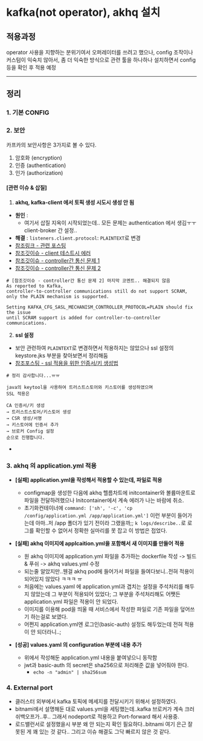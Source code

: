 # kafka(not operator), akhq 설치

## 적용과정
operator 사용을 지향하는 분위기여서 오퍼레이터를 쓰려고 했으나, config 조작이나 커스텀이 익숙치 않아서, 좀 더 익숙한 방식으로 관련 툴을 하나하나 설치하면서 config 등을 확인 후 적용 예정




---
  
## 정리

### 1. 기본 CONFIG

### 2. 보안
카프카의 보안사항은 3가지로 볼 수 있다.
1. 암호화 (encryption)
2. 인증 (authentication)
3. 인가 (authorization) 

#### [관련 이슈 & 삽질] 
1. **akhq, kafka-client 에서 토픽 생성 시도시 생성 안 됨**
- **원인** : 
    - 여기서 삽질 지옥이 시작되었는데.. 모든 문제는 authentication 에서 생김ㅜㅜ client-broker 간 설정.. 
- **해결** : `listeners.client.protocol`: `PLAINTEXT`로 변경
- [참조링크 - 관련 포스팅](https://ssnotebook.tistory.com/entry/Kubernetes-bitnamikafka-Helm-Chart-SASL-Authentication-%EC%97%90%EB%9F%AC)
- [참조깃이슈 - client 테스트시 에러](https://github.com/bitnami/charts/issues/18659)
- [참조깃이슈 - controller간 통신 문제 1](https://github.com/bitnami/charts/issues/18793)
- [참조깃이슈 - controller간 통신 문제 2](https://github.com/bitnami/containers/issues/41415#issuecomment-1727256011)
  
```text
# [참조깃이슈 - controller간 통신 문제 2] 마지막 코멘트.. 해결되지 않음
As reported to Kafka, 
controller-to-controller communications still do not support SCRAM,
only the PLAIN mechanism is supported.

Setting KAFKA_CFG_SASL_MECHANISM_CONTROLLER_PROTOCOL=PLAIN should fix the issue 
until SCRAM support is added for controller-to-controller communications.
```
  
2. **ssl 설정**
- 보안 관련하여 `PLAINTEXT`로 변경하면서 적용하지는 않았으나 ssl 설정의 keystore.jks 부분을 찾아보면서 정리해둠
- [참조포스팅 - ssl 적용을 위한 인증서/키 생성법](https://limitrequestbody.com/kafka-ssl-%EC%84%A4%EC%A0%95%ED%95%98%EA%B8%B0-e26d3bd03cbb)
```
# 정리 감사합니다...ㅠㅠ

java의 keytool을 사용하여 트러스트스토어와 키스토어를 생성하였으며 
SSL 적용은 

CA 인증서/키 생성 
→ 트러스트스토어/키스토어 생성 
→ CSR 생성/서명 
→ 키스토어에 인증서 추가 
→ 브로커 Config 설정 
순으로 진행합니다.
```
- 

  
  
### 3. akhq 의 application.yml 적용
- **[실패] application.yml을 작성해서 적용할 수 있는데, 파일로 적용**
    - configmap을 생성한 다음에 akhq 헬름차트에 initcontainer와 볼륨마운트로 파일을 전달하려했으나 Initcontainer에서 계속 에러가 나는 바람에 취소.
    - 초기화컨테이너에 `command: ['sh', '-c', 'cp /config/application.yml /app/application.yml']` 이런 부분이 들어가는데 아마..저 /app 폴더가 있기 전이라 그랬을까;; `k logs/describe..`로 로그를 확인할 수 없어서 정확한 실마리를 못 잡고 이 방법은 접었다.
- **[실패] akhq 이미지에 applcaition.yml을 포함해서 새 이미지를 만들어 적용**
    - 원 akhq 이미지에 application.yml 파일을 추가하는 dockerfile 작성 -> 빌드 & 푸쉬 -> akhq values.yml 수정
    - 되는줄 알았지만..웬걸 akhq pod에 들어가서 파일을 들여다보니..전혀 적용이 되어있지 않았다 ㅋㅋㅋ ㅠ 
    - 처음에는 values.yaml 에 application.yml과 겹치는 설정을 주석처리를 해두지 않았는데 그 부분이 적용되어 있었다; 그 부분을 주석처리해도 어쨋든 application.yml 파일은 적용이 안 되었다.
    - 이미지를 이용해 pod을 띄울 때 서비스에서 작성한 파일로 기존 파일을 덮어쓰기 하는걸로 보였다.
    - 어쩐지 application.yml엔 로그인(basic-auth) 설정도 해두었는데 전혀 적용이 안 되더라니..;
  
- **[성공] values.yaml 의 configuration 부분에 내용 추가**
    - 위에서 작성해둔 application.yml 내용을 붙여넣으니 동작함
    - jwt과 basic-auth 의 secret은 sha256으로 처리해준 값을 넣어줘야 한다.
        - `echo -n "admin" | sha256sum`

### 4. External port
- 클러스터 외부에서 kafka 토픽에 메세지를 전달시키기 위해서 설정하였다.
- bitnami에서 설명해둔 대로 values.yml을 세팅했는데..kafka 브로커가 계속 크러쉬백오프가..후.. 그래서 nodeport로 적용하고 Port-forward 해서 사용중.
- 로드밸런서로 설정했을시 부분 왜 안 되는지 확인 필요하다..bitnami 여기 은근 잘못된 게 꽤 있는 것 같다.. 그리고 이슈 해결도 그닥 빠르지 않은 것 같다.

